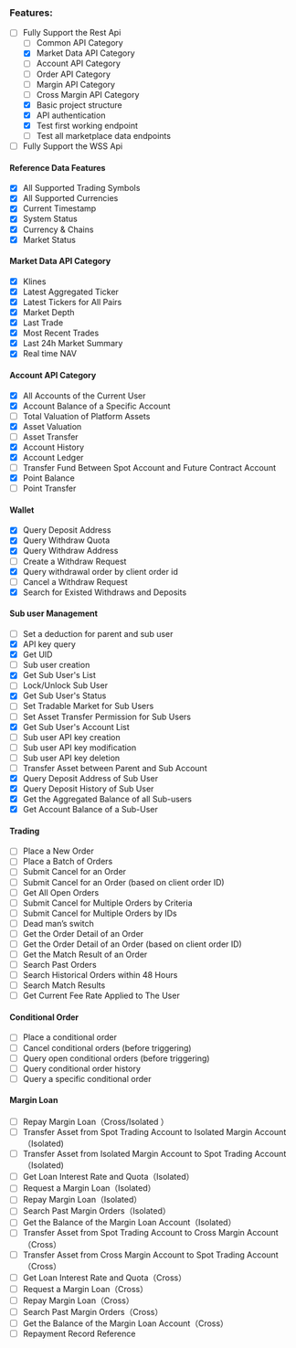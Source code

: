 

### Features:
  - [ ] Fully Support the Rest Api
    - [ ] Common API Category
    - [x] Market Data API Category
    - [ ] Account API Category
    - [ ] Order API Category
    - [ ] Margin API Category
    - [ ] Cross Margin API Category
    - [x] Basic project structure
    - [x] API authentication
    - [x] Test first working endpoint
    - [ ] Test all marketplace data endpoints
  - [ ] Fully Support the WSS Api

#### Reference Data Features
- [x] All Supported Trading Symbols
- [x] All Supported Currencies
- [x] Current Timestamp
- [x] System Status
- [x] Currency & Chains
- [x] Market Status

#### Market Data API Category
- [x] Klines
- [x] Latest Aggregated Ticker
- [x] Latest Tickers for All Pairs
- [x] Market Depth
- [x] Last Trade
- [x] Most Recent Trades
- [x] Last 24h Market Summary
- [x] Real time NAV

#### Account API Category
- [x] All Accounts of the Current User
- [x] Account Balance of a Specific Account
- [ ] Total Valuation of Platform Assets
- [x] Asset Valuation
- [ ] Asset Transfer
- [x] Account History
- [x] Account Ledger
- [ ] Transfer Fund Between Spot Account and Future Contract Account
- [x] Point Balance
- [ ] Point Transfer

#### Wallet
- [x] Query Deposit Address
- [x] Query Withdraw Quota
- [x] Query Withdraw Address
- [ ] Create a Withdraw Request
- [x] Query withdrawal order by client order id
- [ ] Cancel a Withdraw Request
- [x] Search for Existed Withdraws and Deposits

#### Sub user Management
- [ ] Set a deduction for parent and sub user
- [x] API key query
- [x] Get UID
- [ ] Sub user creation
- [x] Get Sub User's List
- [ ] Lock/Unlock Sub User
- [x] Get Sub User's Status
- [ ] Set Tradable Market for Sub Users
- [ ] Set Asset Transfer Permission for Sub Users
- [x] Get Sub User's Account List
- [ ] Sub user API key creation
- [ ] Sub user API key modification
- [ ] Sub user API key deletion
- [ ] Transfer Asset between Parent and Sub Account
- [x] Query Deposit Address of Sub User
- [x] Query Deposit History of Sub User
- [x] Get the Aggregated Balance of all Sub-users
- [x] Get Account Balance of a Sub-User

#### Trading
- [ ] Place a New Order
- [ ] Place a Batch of Orders
- [ ] Submit Cancel for an Order
- [ ] Submit Cancel for an Order (based on client order ID)
- [ ] Get All Open Orders
- [ ] Submit Cancel for Multiple Orders by Criteria
- [ ] Submit Cancel for Multiple Orders by IDs
- [ ] Dead man’s switch
- [ ] Get the Order Detail of an Order
- [ ] Get the Order Detail of an Order (based on client order ID)
- [ ] Get the Match Result of an Order
- [ ] Search Past Orders
- [ ] Search Historical Orders within 48 Hours
- [ ] Search Match Results
- [ ] Get Current Fee Rate Applied to The User

#### Conditional Order
- [ ] Place a conditional order
- [ ] Cancel conditional orders (before triggering)
- [ ] Query open conditional orders (before triggering)
- [ ] Query conditional order history
- [ ] Query a specific conditional order

#### Margin Loan
- [ ] Repay Margin Loan（Cross/Isolated ）
- [ ] Transfer Asset from Spot Trading Account to Isolated Margin Account（Isolated)
- [ ] Transfer Asset from Isolated Margin Account to Spot Trading Account（Isolated)
- [ ] Get Loan Interest Rate and Quota（Isolated）
- [ ] Request a Margin Loan（Isolated）
- [ ] Repay Margin Loan（Isolated）
- [ ] Search Past Margin Orders（Isolated）
- [ ] Get the Balance of the Margin Loan Account（Isolated）
- [ ] Transfer Asset from Spot Trading Account to Cross Margin Account（Cross）
- [ ] Transfer Asset from Cross Margin Account to Spot Trading Account（Cross）
- [ ] Get Loan Interest Rate and Quota（Cross）
- [ ] Request a Margin Loan（Cross）
- [ ] Repay Margin Loan（Cross）
- [ ] Search Past Margin Orders（Cross）
- [ ] Get the Balance of the Margin Loan Account（Cross）
- [ ] Repayment Record Reference